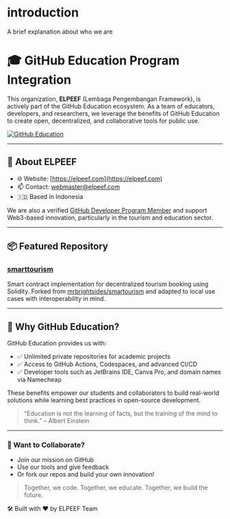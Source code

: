 # introduction
A brief explanation about who we are

# 🎓 GitHub Education Program Integration

This organization, **ELPEEF** (Lembaga Pengembangan Framework), is actively part of the GitHub Education ecosystem. As a team of educators, developers, and researchers, we leverage the benefits of GitHub Education to create open, decentralized, and collaborative tools for public use.

[![GitHub Education](https://img.shields.io/badge/GitHub-Education-blue?logo=github)](https://education.github.com/)

---

## 🔗 About ELPEEF

- 🌐 Website: [https://elpeef.com](https://elpeef.com)
- 📫 Contact: [webmaster@elpeef.com](mailto:webmaster@elpeef.com)
- 🇮🇩 Based in Indonesia

We are also a verified [GitHub Developer Program Member](https://github.com/ELPEEF) and support Web3-based innovation, particularly in the tourism and education sector.

---

## 📦 Featured Repository

### [smarttourism](https://github.com/ELPEEF/smarttourism)
Smart contract implementation for decentralized tourism booking using Solidity. Forked from [mrbrightsides/smartourism](https://github.com/mrbrightsides/smartourism) and adapted to local use cases with interoperability in mind.

---

## 📘 Why GitHub Education?

GitHub Education provides us with:

- ✅ Unlimited private repositories for academic projects
- ✅ Access to GitHub Actions, Codespaces, and advanced CI/CD
- ✅ Developer tools such as JetBrains IDE, Canva Pro, and domain names via Namecheap

These benefits empower our students and collaborators to build real-world solutions while learning best practices in open-source development.

> “Education is not the learning of facts, but the training of the mind to think.” – Albert Einstein

---

### 🙌 Want to Collaborate?

- Join our mission on GitHub
- Use our tools and give feedback
- Or fork our repos and build your own innovation!

> Together, we code. Together, we educate. Together, we build the future.

🛠️ Built with ❤️ by ELPEEF Team
